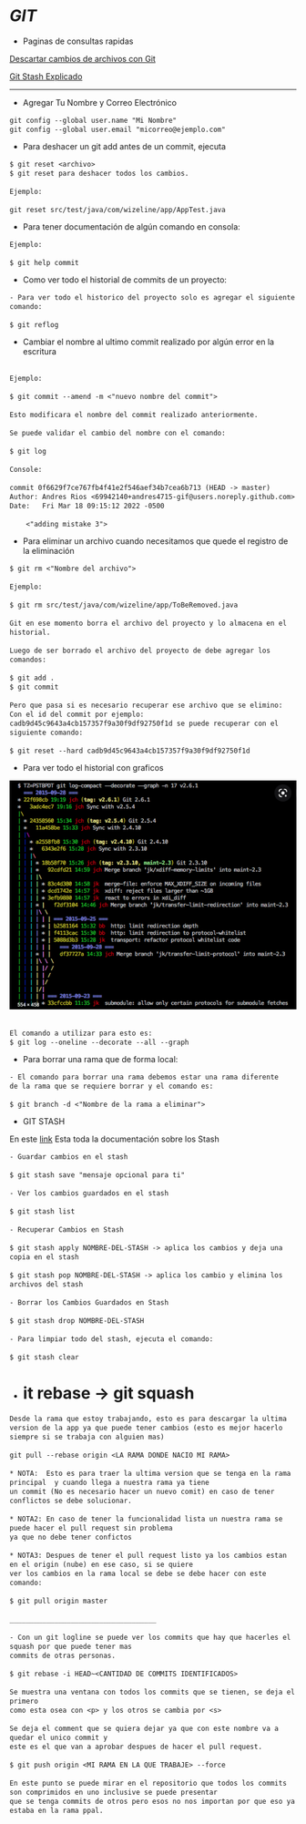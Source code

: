 # _GIT_

- Paginas de consultas rapidas

[Descartar cambios de archivos con Git](https://desarrolloweb.com/articulos/descartar-cambios-archivos-git.html)

[Git Stash Explicado](https://www.freecodecamp.org/espanol/news/git-stash-explicado/)

---

- Agregar Tu Nombre y Correo Electrónico

```shell
git config --global user.name "Mi Nombre"
git config --global user.email "micorreo@ejemplo.com"
```

- Para deshacer un git add antes de un commit, ejecuta

```shell
$ git reset <archivo>
$ git reset para deshacer todos los cambios.

Ejemplo:

git reset src/test/java/com/wizeline/app/AppTest.java
```

- Para tener documentación de algún comando en consola:

```shell
Ejemplo:

$ git help commit
```

- Como ver todo el historial de commits de un proyecto:

```shell
- Para ver todo el historico del proyecto solo es agregar el siguiente comando:

$ git reflog
```

- Cambiar el nombre al ultimo commit realizado por algún error en la escritura

```shell

Ejemplo:

$ git commit --amend -m <"nuevo nombre del commit">

Esto modificara el nombre del commit realizado anteriormente.

Se puede validar el cambio del nombre con el comando:

$ git log

Console:

commit 0f6629f7ce767fb4f41e2f546aef34b7cea6b713 (HEAD -> master)
Author: Andres Rios <69942140+andres4715-gif@users.noreply.github.com>
Date:   Fri Mar 18 09:15:12 2022 -0500

    <"adding mistake 3">
```

- Para eliminar un archivo cuando necesitamos que quede el registro de la eliminación

```shell
$ git rm <"Nombre del archivo">

Ejemplo:

$ git rm src/test/java/com/wizeline/app/ToBeRemoved.java

Git en ese momento borra el archivo del proyecto y lo almacena en el historial.

Luego de ser borrado el archivo del proyecto de debe agregar los comandos:

$ git add .
$ git commit

Pero que pasa si es necesario recuperar ese archivo que se elimino:
Con el id del commit por ejemplo: cadb9d45c9643a4cb157357f9a30f9df92750f1d se puede recuperar con el siguiente comando:

$ git reset --hard cadb9d45c9643a4cb157357f9a30f9df92750f1d
```

- Para ver todo el historial con graficos

![Image text](https://github.com/andres4715-gif/importanDocuments/blob/master/imagenes/Screen%20Shot%202022-03-18%20at%2011.11.43%20AM.png)

```shell

El comando a utilizar para esto es:
$ git log --oneline --decorate --all --graph
```

- Para borrar una rama que de forma local:

```shell
- El comando para borrar una rama debemos estar una rama diferente
de la rama que se requiere borrar y el comando es:

$ git branch -d <"Nombre de la rama a eliminar">
```

- GIT STASH

En este [link](https://www.freecodecamp.org/espanol/news/git-stash-explicado/) Esta toda la documentación sobre los Stash

```shell
- Guardar cambios en el stash

$ git stash save "mensaje opcional para ti"

- Ver los cambios guardados en el stash

$ git stash list

- Recuperar Cambios en Stash

$ git stash apply NOMBRE-DEL-STASH -> aplica los cambios y deja una copia en el stash

$ git stash pop NOMBRE-DEL-STASH -> aplica los cambio y elimina los archivos del stash

- Borrar los Cambios Guardados en Stash

$ git stash drop NOMBRE-DEL-STASH

- Para limpiar todo del stash, ejecuta el comando:

$ git stash clear
```

- # it rebase -> git squash

```shell
Desde la rama que estoy trabajando, esto es para descargar la ultima
version de la app ya que puede tener cambios (esto es mejor hacerlo
siempre si se trabaja con alguien mas)

git pull --rebase origin <LA RAMA DONDE NACIO MI RAMA>

* NOTA:  Esto es para traer la ultima version que se tenga en la rama principal  y cuando llega a nuestra rama ya tiene
un commit (No es necesario hacer un nuevo comit) en caso de tener conflictos se debe solucionar.

* NOTA2: En caso de tener la funcionalidad lista un nuestra rama se puede hacer el pull request sin problema
ya que no debe tener confictos

* NOTA3: Despues de tener el pull request listo ya los cambios estan en el origin (nube) en ese caso, si se quiere
ver los cambios en la rama local se debe se debe hacer con este comando:

$ git pull origin master

____________________________________

- Con un git logline se puede ver los commits que hay que hacerles el squash por que puede tener mas
commits de otras personas.

$ git rebase -i HEAD~<CANTIDAD DE COMMITS IDENTIFICADOS>

Se muestra una ventana con todos los commits que se tienen, se deja el primero
como esta osea con <p> y los otros se cambia por <s>

Se deja el comment que se quiera dejar ya que con este nombre va a quedar el unico commit y
este es el que van a aprobar despues de hacer el pull request.

$ git push origin <MI RAMA EN LA QUE TRABAJE> --force

En este punto se puede mirar en el repositorio que todos los commits son comprimidos en uno inclusive se puede presentar
que se tenga commits de otros pero esos no nos importan por que eso ya estaba en la rama ppal.
```
